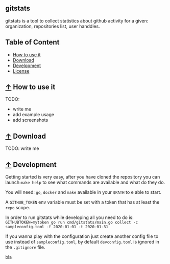 ## gitstats
gitstats is a tool to collect statistics about github activity for a given: organization, repositories list, user handdles.

## Table of Content
- [How to use it](#-how-to-use-it)
- [Download](#-download)
- [Development](#-development)
- [License](https://github.com/stefanoj3/gitstats/blob/master/LICENSE.md)

## [↑](#table-of-content) How to use it
TODO: 
- write me
- add example usage
- add screenshots


## [↑](#table-of-content) Download
TODO: write me

## [↑](#table-of-content) Development
Getting started is very easy, after you have cloned the repository you can launch `make help`
to see what commands are available and what do they do. 

You will need: `go`, `docker` and `make` available in your `$PATH` to e able to start.

A `GITHUB_TOKEN` env variable must be set with a token that has at least the `repo` scope.

In order to run gitstats while developing all you need to do is:
`GITHUBTOKEN=mytoken go run cmd/gitstats/main.go collect -c sampleconfig.toml -f 2020-01-01 -t 2020-01-31`

If you wanna play with the configuration just create another config file to use instead of `sampleconfig.toml`,
by default `devconfig.toml` is ignored in the `.gitignore` file. 

bla
